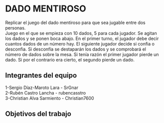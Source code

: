 # DADO MENTIROSO

Replicar el juego del dado mentiroso para que sea jugable entre dos personas.                                                                                                        
Juego en el que se empieza con 10 dados, 5 para cada jugador. Se agitan los dados y se ponen boca abajo. En el primer turno, el jugador debe decir cuantos dados de un número hay.
El siguiente jugador decide si confia o desconfia. Si desconfía se destaparán los dados y se comprobará el número de dados sobre la mesa. Si tenía razón el primer jugador pierde un dado. Si por el contrario era cierto, el segundo pierde un dado.

## Integrantes del equipo

 1-Sergio Díaz-Maroto Lara - SrGnar                                                                                                                       
 2-Rubén Castro Lancha - rubencasstro                                                                                                                                     
 3-Christian Alva Sarmiento - Christian7600

## Objetivos del trabajo

